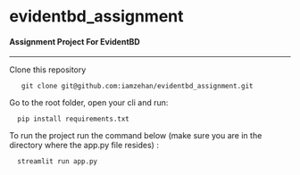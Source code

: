 # evidentbd_assignment
#### Assignment Project For EvidentBD
____

Clone this repository

       git clone git@github.com:iamzehan/evidentbd_assignment.git

Go to the root folder, open your cli and run:

      pip install requirements.txt
      
To run the project run the command below (make sure you are in the directory where the app.py file resides) :

      streamlit run app.py
